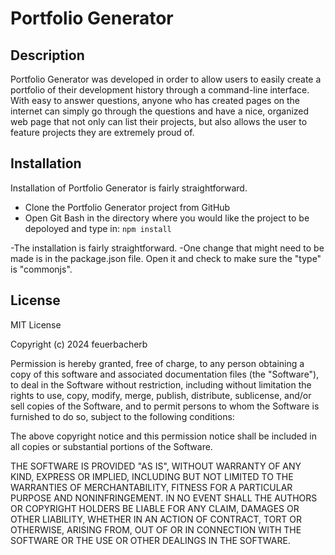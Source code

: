 # Portfolio Generator

## Description
Portfolio Generator was developed in order to allow users to easily create a portfolio of their development history through a command-line interface.  With easy to answer questions, anyone who has created pages on the internet can simply go through the questions and have a nice, organized web page that not only can list their projects, but also allows the user to feature projects they are extremely proud of.

## Installation
Installation of Portfolio Generator is fairly straightforward.
- Clone the Portfolio Generator project from GitHub
- Open Git Bash in the directory where you would like the project to be depoloyed and type in:
```npm install```

-The installation is fairly straightforward.
-One change that might need to be made is in the package.json file.  Open it and check to make sure the "type" is "commonjs".

## License
MIT License

Copyright (c) 2024 feuerbacherb

Permission is hereby granted, free of charge, to any person obtaining a copy
of this software and associated documentation files (the "Software"), to deal
in the Software without restriction, including without limitation the rights
to use, copy, modify, merge, publish, distribute, sublicense, and/or sell
copies of the Software, and to permit persons to whom the Software is
furnished to do so, subject to the following conditions:

The above copyright notice and this permission notice shall be included in all
copies or substantial portions of the Software.

THE SOFTWARE IS PROVIDED "AS IS", WITHOUT WARRANTY OF ANY KIND, EXPRESS OR
IMPLIED, INCLUDING BUT NOT LIMITED TO THE WARRANTIES OF MERCHANTABILITY,
FITNESS FOR A PARTICULAR PURPOSE AND NONINFRINGEMENT. IN NO EVENT SHALL THE
AUTHORS OR COPYRIGHT HOLDERS BE LIABLE FOR ANY CLAIM, DAMAGES OR OTHER
LIABILITY, WHETHER IN AN ACTION OF CONTRACT, TORT OR OTHERWISE, ARISING FROM,
OUT OF OR IN CONNECTION WITH THE SOFTWARE OR THE USE OR OTHER DEALINGS IN THE
SOFTWARE.